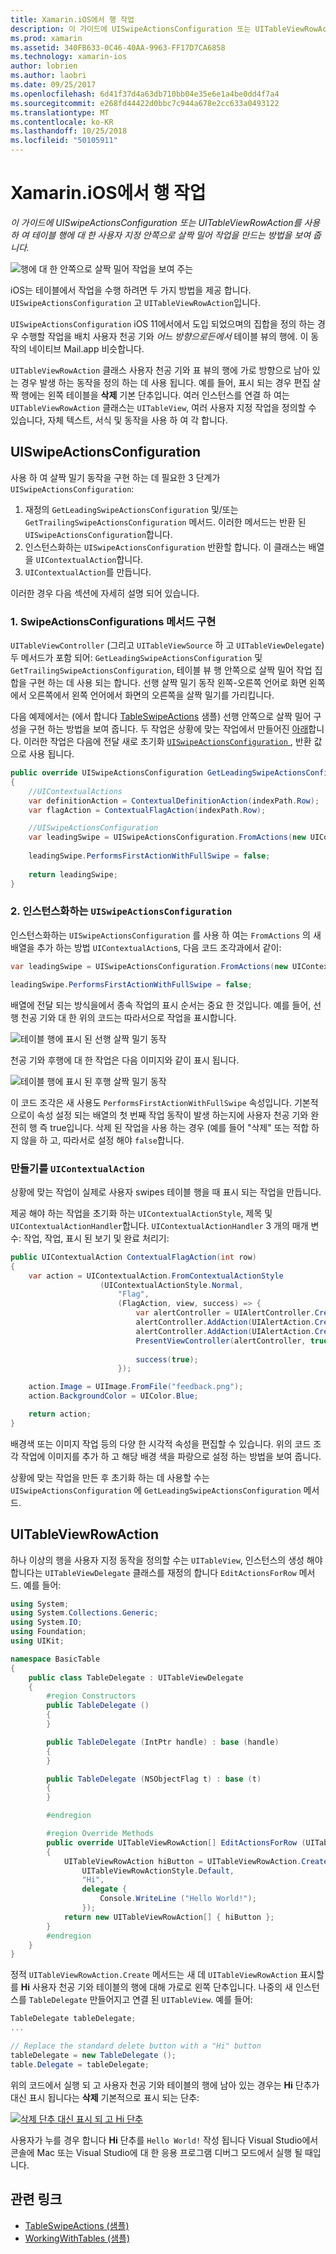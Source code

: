 ```yaml
---
title: Xamarin.iOS에서 행 작업
description: 이 가이드에 UISwipeActionsConfiguration 또는 UITableViewRowAction를 사용 하 여 테이블 행에 대 한 사용자 지정 안쪽으로 살짝 밀어 작업을 만드는 방법을 보여 줍니다.
ms.prod: xamarin
ms.assetid: 340FB633-0C46-40AA-9963-FF17D7CA6858
ms.technology: xamarin-ios
author: lobrien
ms.author: laobri
ms.date: 09/25/2017
ms.openlocfilehash: 6d41f37d4a63db710bb04e35e6e1a4be0dd4f7a4
ms.sourcegitcommit: e268fd44422d0bbc7c944a678e2cc633a0493122
ms.translationtype: MT
ms.contentlocale: ko-KR
ms.lasthandoff: 10/25/2018
ms.locfileid: "50105911"
---
```

# <a name="working-with-row-actions-in-xamarinios"></a>Xamarin.iOS에서 행 작업

_이 가이드에 UISwipeActionsConfiguration 또는 UITableViewRowAction를 사용 하 여 테이블 행에 대 한 사용자 지정 안쪽으로 살짝 밀어 작업을 만드는 방법을 보여 줍니다._

![행에 대 한 안쪽으로 살짝 밀어 작업을 보여 주는](row-action-images/action02.png)

iOS는 테이블에서 작업을 수행 하려면 두 가지 방법을 제공 합니다. `UISwipeActionsConfiguration` 고 `UITableViewRowAction`입니다.

`UISwipeActionsConfiguration` iOS 11에서에서 도입 되었으며의 집합을 정의 하는 경우 수행할 작업을 배치 사용자 천공 기와 _어느 방향으로든에서_ 테이블 뷰의 행에. 이 동작의 네이티브 Mail.app 비슷합니다. 

`UITableViewRowAction` 클래스 사용자 천공 기와 표 뷰의 행에 가로 방향으로 남아 있는 경우 발생 하는 동작을 정의 하는 데 사용 됩니다.
예를 들어, 표시 되는 경우 편집 살짝 행에는 왼쪽 테이블을 **삭제** 기본 단추입니다. 여러 인스턴스를 연결 하 여는 `UITableViewRowAction` 클래스는 `UITableView`, 여러 사용자 지정 작업을 정의할 수 있습니다, 자체 텍스트, 서식 및 동작을 사용 하 여 각 합니다.


## <a name="uiswipeactionsconfiguration"></a>UISwipeActionsConfiguration

사용 하 여 살짝 밀기 동작을 구현 하는 데 필요한 3 단계가 `UISwipeActionsConfiguration`:

1. 재정의 `GetLeadingSwipeActionsConfiguration` 및/또는 `GetTrailingSwipeActionsConfiguration` 메서드. 이러한 메서드는 반환 된 `UISwipeActionsConfiguration`합니다. 
2. 인스턴스화하는 `UISwipeActionsConfiguration` 반환할 합니다. 이 클래스는 배열을 `UIContextualAction`합니다.
3. `UIContextualAction`를 만듭니다.

이러한 경우 다음 섹션에 자세히 설명 되어 있습니다.

### <a name="1-implementing-the-swipeactionsconfigurations-methods"></a>1. SwipeActionsConfigurations 메서드 구현

`UITableViewController` (그리고 `UITableViewSource` 하 고 `UITableViewDelegate`) 두 메서드가 포함 되어: `GetLeadingSwipeActionsConfiguration` 및 `GetTrailingSwipeActionsConfiguration`, 테이블 뷰 행 안쪽으로 살짝 밀어 작업 집합을 구현 하는 데 사용 되는 합니다. 선행 살짝 밀기 동작 왼쪽-오른쪽 언어로 화면 왼쪽에서 오른쪽에서 왼쪽 언어에서 화면의 오른쪽을 살짝 밀기를 가리킵니다. 

다음 예제에서는 (에서 합니다 [TableSwipeActions](https://developer.xamarin.com/samples/monotouch/TableSwipeActions) 샘플) 선행 안쪽으로 살짝 밀어 구성을 구현 하는 방법을 보여 줍니다. 두 작업은 상황에 맞는 작업에서 만들어진 [아래](#create-uicontextualaction)합니다. 이러한 작업은 다음에 전달 새로 초기화 [ `UISwipeActionsConfiguration` ](#create-uiswipeactionsconfigurations), 반환 값으로 사용 됩니다.


```csharp
public override UISwipeActionsConfiguration GetLeadingSwipeActionsConfiguration(UITableView tableView, NSIndexPath indexPath)
{
    //UIContextualActions
    var definitionAction = ContextualDefinitionAction(indexPath.Row);
    var flagAction = ContextualFlagAction(indexPath.Row);

    //UISwipeActionsConfiguration
    var leadingSwipe = UISwipeActionsConfiguration.FromActions(new UIContextualAction[] { flagAction, definitionAction });
    
    leadingSwipe.PerformsFirstActionWithFullSwipe = false;
    
    return leadingSwipe;
}  
```

<a name="create-uiswipeactionsconfigurations" />

### <a name="2-instantiate-a-uiswipeactionsconfiguration"></a>2. 인스턴스화하는 `UISwipeActionsConfiguration`

인스턴스화하는 `UISwipeActionsConfiguration` 를 사용 하 여는 `FromActions` 의 새 배열을 추가 하는 방법 `UIContextualAction`s, 다음 코드 조각과에서 같이:

```csharp
var leadingSwipe = UISwipeActionsConfiguration.FromActions(new UIContextualAction[] { flagAction, definitionAction })

leadingSwipe.PerformsFirstActionWithFullSwipe = false;
```

배열에 전달 되는 방식을에서 종속 작업의 표시 순서는 중요 한 것입니다. 예를 들어, 선행 천공 기와 대 한 위의 코드는 따라서으로 작업을 표시합니다.

![테이블 행에 표시 된 선행 살짝 밀기 동작](row-action-images/action03.png)

천공 기와 후행에 대 한 작업은 다음 이미지와 같이 표시 됩니다.

![테이블 행에 표시 된 후행 살짝 밀기 동작](row-action-images/action04.png)

이 코드 조각은 새 사용도 `PerformsFirstActionWithFullSwipe` 속성입니다. 기본적으로이 속성 설정 되는 배열의 첫 번째 작업 동작이 발생 하는지에 사용자 천공 기와 완전히 행 즉 true입니다. 삭제 된 작업을 사용 하는 경우 (예를 들어 "삭제" 또는 적합 하지 않을 하 고, 따라서로 설정 해야 `false`합니다.

<a name="create-uicontextualaction" />

### <a name="create-a-uicontextualaction"></a>만들기를 `UIContextualAction`

상황에 맞는 작업이 실제로 사용자 swipes 테이블 행을 때 표시 되는 작업을 만듭니다.

제공 해야 하는 작업을 초기화 하는 `UIContextualActionStyle`, 제목 및 `UIContextualActionHandler`합니다. `UIContextualActionHandler` 3 개의 매개 변수: 작업, 작업, 표시 된 보기 및 완료 처리기:

```csharp
public UIContextualAction ContextualFlagAction(int row)
{
    var action = UIContextualAction.FromContextualActionStyle
                    (UIContextualActionStyle.Normal,
                        "Flag",
                        (FlagAction, view, success) => {
                            var alertController = UIAlertController.Create($"Report {words[row]}?", "", UIAlertControllerStyle.Alert);
                            alertController.AddAction(UIAlertAction.Create("Cancel", UIAlertActionStyle.Cancel, null)); 
                            alertController.AddAction(UIAlertAction.Create("Yes", UIAlertActionStyle.Destructive, null));
                            PresentViewController(alertController, true, null);
                            
                            success(true);
                        });

    action.Image = UIImage.FromFile("feedback.png");
    action.BackgroundColor = UIColor.Blue;

    return action;
}
```

배경색 또는 이미지 작업 등의 다양 한 시각적 속성을 편집할 수 있습니다. 위의 코드 조각 작업에 이미지를 추가 하 고 해당 배경 색을 파랑으로 설정 하는 방법을 보여 줍니다.

상황에 맞는 작업을 만든 후 초기화 하는 데 사용할 수는 `UISwipeActionsConfiguration` 에 `GetLeadingSwipeActionsConfiguration` 메서드.

## <a name="uitableviewrowaction"></a>UITableViewRowAction

하나 이상의 행을 사용자 지정 동작을 정의할 수는 `UITableView`, 인스턴스의 생성 해야 합니다는 `UITableViewDelegate` 클래스를 재정의 합니다 `EditActionsForRow` 메서드. 예를 들어:

```csharp
using System;
using System.Collections.Generic;
using System.IO;
using Foundation;
using UIKit;

namespace BasicTable
{
    public class TableDelegate : UITableViewDelegate
    {
        #region Constructors
        public TableDelegate ()
        {
        }

        public TableDelegate (IntPtr handle) : base (handle)
        {
        }

        public TableDelegate (NSObjectFlag t) : base (t)
        {
        }

        #endregion

        #region Override Methods
        public override UITableViewRowAction[] EditActionsForRow (UITableView tableView, NSIndexPath indexPath)
        {
            UITableViewRowAction hiButton = UITableViewRowAction.Create (
                UITableViewRowActionStyle.Default,
                "Hi",
                delegate {
                    Console.WriteLine ("Hello World!");
                });
            return new UITableViewRowAction[] { hiButton };
        }
        #endregion
    }
}
```

정적 `UITableViewRowAction.Create` 메서드는 새 데 `UITableViewRowAction` 표시할를 **Hi** 사용자 천공 기와 테이블의 행에 대해 가로로 왼쪽 단추입니다. 나중의 새 인스턴스를 `TableDelegate` 만들어지고 연결 된 `UITableView`. 예를 들어:

```csharp
TableDelegate tableDelegate;
...

// Replace the standard delete button with a "Hi" button
tableDelegate = new TableDelegate ();
table.Delegate = tableDelegate;

```

위의 코드에서 실행 되 고 사용자 천공 기와 테이블의 행에 남아 있는 경우는 **Hi** 단추가 대신 표시 됩니다는 **삭제** 기본적으로 표시 되는 단추:

[![](row-action-images/action01.png "삭제 단추 대신 표시 되 고 Hi 단추")](row-action-images/action01.png#lightbox)

사용자가 누를 경우 합니다 **Hi** 단추를 `Hello World!` 작성 됩니다 Visual Studio에서 콘솔에 Mac 또는 Visual Studio에 대 한 응용 프로그램 디버그 모드에서 실행 될 때입니다.



## <a name="related-links"></a>관련 링크

- [TableSwipeActions (샘플)](https://developer.xamarin.com/samples/monotouch/TableSwipeActions)
- [WorkingWithTables (샘플)](https://developer.xamarin.com/samples/monotouch/WorkingWithTables)
